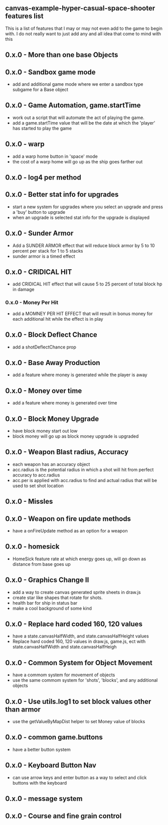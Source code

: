 ## canvas-example-hyper-casual-space-shooter features list

This is a list of features that I may or may not even add to the game to begin with. I do not really want to just add any and all idea that come to mind with this

<!-- BASE OBJECT(S) -->

## 0.x.0 - More than one base Objects

## 0.x.0 - Sandbox game mode
* add and additional game mode where we enter a sandbox type subgame for a Base object

<!-- AUTOMATION -->
## 0.x.0 - Game Automation, game.startTime
* work out a script that will automate the act of playing the game.
* add a game.startTime value that will be the date at which the 'player' has started to play the game

<!-- WARP -->

## 0.x.0 - warp
* add a warp home button in 'space' mode
* the cost of a warp home will go up as the ship goes farther out

<!-- UPGRADE SYSTEM -->

## 0.x.0 - log4 per method

## 0.x.0 - Better stat info for upgrades
* start a new system for upgrades where you select an upgrade and press a 'buy' button to upgrade
* when an upgrade is selected stat info for the upgrade is displayed

<!-- EFFECTS -->

## 0.x.0 - Sunder Armor
* Add a SUNDER ARMOR effect that will reduce block armor by 5 to 10 percent per stack for 1 to 5 stacks
* sunder armor is a timed effect

## 0.x.0 - CRIDICAL HIT
* add CRIDICAL HIT effect that will cause 5 to 25 percent of total block hp in damage

### 0.x.0 - Money Per Hit
* add a MOMNEY PER HIT EFFECT that will result in bonus money for each additional hit while the effect is in play

<!-- BLOCKS-->

## 0.x.0 - Block Deflect Chance
* add a shotDeflectChance prop

<!-- MONEY -->

## 0.x.0 - Base Away Production
* add a feature where money is generated while the player is away

## 0.x.0 - Money over time
* add a feature where money is generated over time

## 0.x.0 - Block Money Upgrade
* have block money start out low
* block money will go up as block money upgrade is upgraded

<!-- WEAPONS -->

## 0.x.0 - Weapon Blast radius, Accuracy
* each weapon has an accuracy object
* acc.radius is the potential radius in which a shot will hit from perfect accuracy to acc.radius
* acc.per is applied with acc.radius to find and actual radius that will be used to set shot location

## 0.x.0 - Missles

## 0.x.0 - Weapon on fire update methods
* have a onFireUpdate method as an option for a weapon

<!-- ADDITIONAL FEATURES -->
<!-- These are additional features that have come to mind for this project that I may or may not get to -->
## 0.x.0 - homesick
* HomeSick feature rate at which energy goes up, will go down as distance from base goes up
## 0.x.0 - Graphics Change II
* add a way to create canvas generated sprite sheets in draw.js
* create star like shapes that rotate for shots.
* health bar for ship in status bar
* make a cool background of some kind
## 0.x.0 - Replace hard coded 160, 120 values
* have a state.canvasHalfWidth, and state.canvasHalfHeight values
* Replace hard coded 160, 120 values in draw.js, game.js, ect with state.canvasHalfWidth and state.canvasHalfHeigh
## 0.x.0 - Common System for Object Movement
* have a commom system for movement of objects
* use the same commom system for 'shots', 'blocks', and any additional objects
## 0.x.0 - Use utils.log1 to set block values other than armor
* use the getValueByMapDist helper to set Money value of blocks
## 0.x.0 - common game.buttons
* have a better button system
## 0.x.0 - Keyboard Button Nav
* can use arrow keys and enter button as a way to select and click buttons with the keyboard
## 0.x.0 - message system
## 0.x.0 - Course and fine grain control